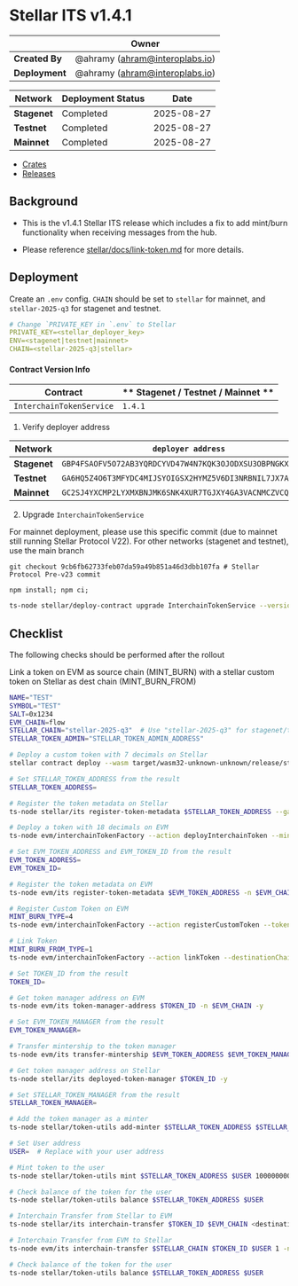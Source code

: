 # Stellar ITS v1.4.1

|                | **Owner**                        |
| -------------- | -------------------------------- |
| **Created By** | @ahramy (<ahram@interoplabs.io>) |
| **Deployment** | @ahramy (<ahram@interoplabs.io>) |

| **Network**  | **Deployment Status** | **Date**   |
| ------------ | --------------------- | ---------- |
| **Stagenet** | Completed             | 2025-08-27 |
| **Testnet**  | Completed             | 2025-08-27 |
| **Mainnet**  | Completed             | 2025-08-27 |

- [Crates](https://crates.io/crates/stellar-interchain-token-service/1.4.1)
- [Releases](https://github.com/axelarnetwork/axelar-amplifier-stellar/releases/tag/stellar-interchain-token-service-v1.4.1)

## Background

- This is the v1.4.1 Stellar ITS release which includes a fix to add mint/burn functionality when receiving messages from the hub.

- Please reference [stellar/docs/link-token.md](../stellar/docs/link-token.md) for more details.

## Deployment

Create an `.env` config. `CHAIN` should be set to `stellar` for mainnet, and `stellar-2025-q3` for stagenet and testnet.

```yaml
# Change `PRIVATE_KEY in `.env` to Stellar
PRIVATE_KEY=<stellar_deployer_key>
ENV=<stagenet|testnet|mainnet>
CHAIN=<stellar-2025-q3|stellar>
```

#### Contract Version Info

| Contract                 | ** Stagenet / Testnet / Mainnet ** |
| ------------------------ | ---------------------------------- |
| `InterchainTokenService` | `1.4.1`                            |

1. Verify deployer address

| Network      | `deployer address`                                         |
| ------------ | ---------------------------------------------------------- |
| **Stagenet** | `GBP4FSAOFV5O72AB3YQRDCYVD47W4N7KQK3OJODXSU3OBPNGKX4SQTJ3` |
| **Testnet**  | `GA6HQ5Z4O6T3MFYDC4MIJSYOIGSX2HYMZ5V6DI3NRBNIL7JX7A7IEO5Z` |
| **Mainnet**  | `GC2SJ4YXCMP2LYXMXBNJMK6SNK4XUR7TGJXY4GA3VACNMCZVCQ6VFGG3` |

2. Upgrade `InterchainTokenService`

For mainnet deployment, please use this specific commit (due to mainnet still running Stellar Protocol V22). For other networks (stagenet and testnet), use the main branch

```
git checkout 9cb6fb62733feb07da59a49b851a46d3dbb107fa # Stellar Protocol Pre-v23 commit

npm install; npm ci;
```

```bash
ts-node stellar/deploy-contract upgrade InterchainTokenService --version 1.4.1
```

## Checklist

The following checks should be performed after the rollout

Link a token on EVM as source chain (MINT_BURN) with a stellar custom token on Stellar as dest chain (MINT_BURN_FROM)

```bash
NAME="TEST"
SYMBOL="TEST"
SALT=0x1234
EVM_CHAIN=flow
STELLAR_CHAIN="stellar-2025-q3"  # Use "stellar-2025-q3" for stagenet/testnet or "stellar" for mainnet
STELLAR_TOKEN_ADMIN="STELLAR_TOKEN_ADMIN_ADDRESS"

# Deploy a custom token with 7 decimals on Stellar
stellar contract deploy --wasm target/wasm32-unknown-unknown/release/stellar_custom_token_example.wasm --source wallet --network testnet -- --admin $STELLAR_TOKEN_ADMIN --decimal 7 --name $NAME --symbol $SYMBOL

# Set STELLAR_TOKEN_ADDRESS from the result
STELLAR_TOKEN_ADDRESS=

# Register the token metadata on Stellar
ts-node stellar/its register-token-metadata $STELLAR_TOKEN_ADDRESS --gas-amount 10000000

# Deploy a token with 18 decimals on EVM
ts-node evm/interchainTokenFactory --action deployInterchainToken --minter 0xba76c6980428A0b10CFC5d8ccb61949677A61233 --name $NAME --symbol $SYMBOL --decimals 18 --initialSupply 10000000 --salt $SALT -n $EVM_CHAIN

# Set EVM_TOKEN_ADDRESS and EVM_TOKEN_ID from the result
EVM_TOKEN_ADDRESS=
EVM_TOKEN_ID=

# Register the token metadata on EVM
ts-node evm/its register-token-metadata $EVM_TOKEN_ADDRESS -n $EVM_CHAIN --gasValue 1000000000000000000

# Register Custom Token on EVM
MINT_BURN_TYPE=4
ts-node evm/interchainTokenFactory --action registerCustomToken --tokenAddress $EVM_TOKEN_ADDRESS --tokenManagerType $MINT_BURN_TYPE --operator 0xba76c6980428A0b10CFC5d8ccb61949677A61233 --salt $SALT -n $EVM_CHAIN -y

# Link Token
MINT_BURN_FROM_TYPE=1
ts-node evm/interchainTokenFactory --action linkToken --destinationChain $STELLAR_CHAIN --destinationTokenAddress $STELLAR_TOKEN_ADDRESS --tokenManagerType $MINT_BURN_FROM_TYPE --linkParams "0x" --salt $SALT -n $EVM_CHAIN --gasValue 10000000000000000000 -y

# Set TOKEN_ID from the result
TOKEN_ID=

# Get token manager address on EVM
ts-node evm/its token-manager-address $TOKEN_ID -n $EVM_CHAIN -y

# Set EVM_TOKEN_MANAGER from the result
EVM_TOKEN_MANAGER=

# Transfer mintership to the token manager
ts-node evm/its transfer-mintership $EVM_TOKEN_ADDRESS $EVM_TOKEN_MANAGER -n $EVM_CHAIN -y

# Get token manager address on Stellar
ts-node stellar/its deployed-token-manager $TOKEN_ID -y

# Set STELLAR_TOKEN_MANAGER from the result
STELLAR_TOKEN_MANAGER=

# Add the token manager as a minter
ts-node stellar/token-utils add-minter $STELLAR_TOKEN_ADDRESS $STELLAR_TOKEN_MANAGER

# Set User address
USER=  # Replace with your user address

# Mint token to the user
ts-node stellar/token-utils mint $STELLAR_TOKEN_ADDRESS $USER 10000000000

# Check balance of the token for the user
ts-node stellar/token-utils balance $STELLAR_TOKEN_ADDRESS $USER

# Interchain Transfer from Stellar to EVM
ts-node stellar/its interchain-transfer $TOKEN_ID $EVM_CHAIN <destinationAddress> 1 --gas-amount 10000000

# Interchain Transfer from EVM to Stellar
ts-node evm/its interchain-transfer $STELLAR_CHAIN $TOKEN_ID $USER 1 -n $EVM_CHAIN

# Check balance of the token for the user
ts-node stellar/token-utils balance $STELLAR_TOKEN_ADDRESS $USER
```
